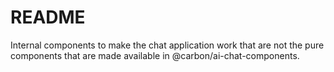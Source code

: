 # README

Internal components to make the chat application work that are not the pure components that are made available in @carbon/ai-chat-components.
